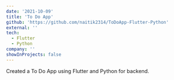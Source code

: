```yaml
---
date: '2021-10-09'
title: 'To Do App'
github: 'https://github.com/naitik2314/ToDoApp-Flutter-Python'
external: ''
tech:
  - Flutter
  - Python
company: ''
showInProjects: false
---
```


Created a To Do App using Flutter and Python for backend.
